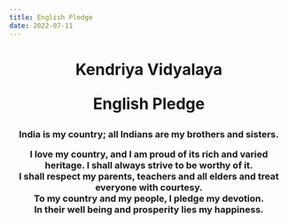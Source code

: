 ```yaml
---
title: English Pledge
date: 2022-07-11
---
```

<h1><div align="center">Kendriya Vidyalaya 
  
  English Pledge</div></h1>
<h3><div align="center">India is my country; all Indians are my brothers and sisters.
  
I love my country, and I am proud of its rich and varied heritage. I shall always strive to be worthy of it.  
I shall respect my parents, teachers and all elders and treat everyone with courtesy.  
To my country and my people, I pledge my devotion.  
In their well being and prosperity lies my happiness.</div></h3>
